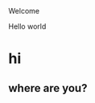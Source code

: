 <html>
<title> My first Project</title>
 <head> Welcome </head>
 <body>
   <p> Hello world </p>
  <h1> hi </h1>
  <h2> where are you?</h2>
  </body>
  </html>
   
